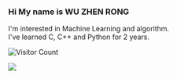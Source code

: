 ### Hi My name is WU ZHEN RONG 
I'm interested in Machine Learning and algorithm. <br>
I've learned C, C++ and Python for 2 years.
<!--
**MaxWutw/MaxWutw** is a ✨ _special_ ✨ repository because its `README.md` (this file) appears on your GitHub profile.

Here are some ideas to get you started:

- 🔭 I’m currently working on ...
- 🌱 I’m currently learning ...
- 👯 I’m looking to collaborate on ...
- 🤔 I’m looking for help with ...
- 💬 Ask me about ...
- 📫 How to reach me: ...
- 😄 Pronouns: ...
- ⚡ Fun fact: ...
-->
<!--![visitors](https://visitor-badge.glitch.me/badge?page_id=fantingsheng.fantingsheng&left_color=green&right_color=red)-->
![Visitor Count](https://profile-counter.glitch.me/MaxWutw/count.svg)

![](https://github-readme-stats.vercel.app/api?username=fantingsheng)
